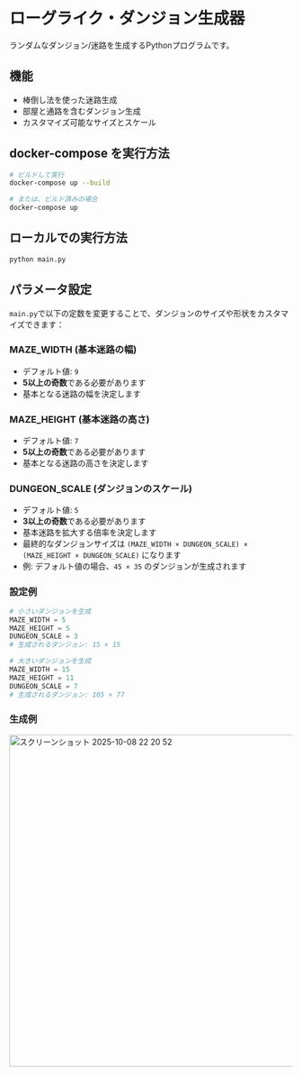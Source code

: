 # ローグライク・ダンジョン生成器

ランダムなダンジョン/迷路を生成するPythonプログラムです。

## 機能

- 棒倒し法を使った迷路生成
- 部屋と通路を含むダンジョン生成
- カスタマイズ可能なサイズとスケール

## docker-compose を実行方法

```bash
# ビルドして実行
docker-compose up --build

# または、ビルド済みの場合
docker-compose up
```

## ローカルでの実行方法

```bash
python main.py
```

## パラメータ設定

`main.py`で以下の定数を変更することで、ダンジョンのサイズや形状をカスタマイズできます：

### MAZE_WIDTH (基本迷路の幅)
- デフォルト値: `9`
- **5以上の奇数**である必要があります
- 基本となる迷路の幅を決定します

### MAZE_HEIGHT (基本迷路の高さ)
- デフォルト値: `7`
- **5以上の奇数**である必要があります
- 基本となる迷路の高さを決定します

### DUNGEON_SCALE (ダンジョンのスケール)
- デフォルト値: `5`
- **3以上の奇数**である必要があります
- 基本迷路を拡大する倍率を決定します
- 最終的なダンジョンサイズは `(MAZE_WIDTH × DUNGEON_SCALE) × (MAZE_HEIGHT × DUNGEON_SCALE)` になります
- 例: デフォルト値の場合、`45 × 35` のダンジョンが生成されます

### 設定例

```python
# 小さいダンジョンを生成
MAZE_WIDTH = 5
MAZE_HEIGHT = 5
DUNGEON_SCALE = 3
# 生成されるダンジョン: 15 × 15

# 大きいダンジョンを生成
MAZE_WIDTH = 15
MAZE_HEIGHT = 11
DUNGEON_SCALE = 7
# 生成されるダンジョン: 105 × 77
```

### 生成例
<img width="649" height="589" alt="スクリーンショット 2025-10-08 22 20 52" src="https://github.com/user-attachments/assets/512596c9-c59c-49fa-aac2-08a0ee42ded4" />
